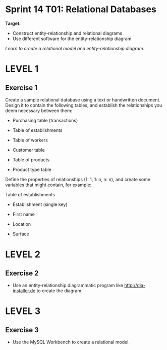 # Sprint 14 T01: Relational Databases

**Target:**
* Construct entity-relationship and relational diagrams
* Use different software for the entity-relationship diagram

_Learn to create a relational model and entity-relationship diagram._

# LEVEL 1

 ## Exercise 1
  Create a sample relational database using a text or handwritten document. Design it to contain the following tables, and establish the relationships you deem necessary between them:

- Purchasing table (transactions)

- Table of establishments

- Table of workers

- Customer table

- Table of products

- Product type table

Define the properties of relationships (1: 1, 1: n, n: n), and create some variables that might contain, for example:



Table of establishments

- Establishment (single key)

-	First name

- Location

- Surface

# LEVEL 2
 
 ## Exercise 2
 - Use an entity-relationship diagrammatic program like http://dia-installer.de to create the diagram.
  
# LEVEL 3

## Exercise 3
 - Use the MySQL Workbench to create a relational model.
